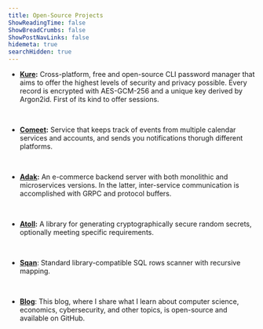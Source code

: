 ```yaml
---
title: Open-Source Projects
ShowReadingTime: false
ShowBreadCrumbs: false
ShowPostNavLinks: false
hidemeta: true
searchHidden: true
---
```


- **[Kure](https://www.github.com/GGP1/kure):** Cross-platform, free and open-source CLI password manager that aims to offer the highest levels of security and privacy possible. Every record is encrypted with AES-GCM-256 and a unique key derived by Argon2id. First of its kind to offer sessions.

<br />

- **[Comeet](https://www.github.com/GGP1/kure):** Service that keeps track of events from multiple calendar services and accounts, and sends you notifications thorugh different platforms.

<br />

- **[Adak](https://www.github.com/GGP1/adak):** An e-commerce backend server with both monolithic and microservices versions. In the latter, inter-service communication is accomplished with GRPC and protocol buffers.

<br />

- **[Atoll](https://www.github.com/GGP1/atoll):** A library for generating cryptographically secure random secrets, optionally meeting specific requirements. 

<br />

- **[Sqan](https://github.com/GGP1/sqan)**: Standard library-compatible SQL rows scanner with recursive mapping.

<br />

- **[Blog](https://www.github.com/GGP1/GGP1.github.io)**: This blog, where I share what I learn about computer science, economics, cybersecurity, and other topics, is open-source and available on GitHub.